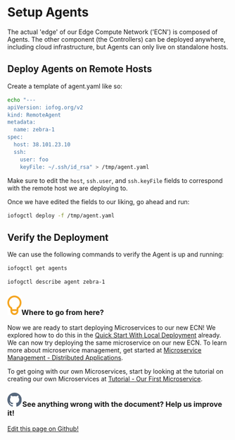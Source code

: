 # Setup Agents

The actual 'edge' of our Edge Compute Network ('ECN') is composed of Agents. The other component (the Controllers) can be deployed anywhere, including cloud infrastructure, but Agents can only live on standalone hosts.

## Deploy Agents on Remote Hosts

Create a template of agent.yaml like so:

```bash
echo "---
apiVersion: iofog.org/v2
kind: RemoteAgent
metadata:
  name: zebra-1
spec:
  host: 38.101.23.10
  ssh:
    user: foo
    keyFile: ~/.ssh/id_rsa" > /tmp/agent.yaml
```

Make sure to edit the `host`, `ssh.user`, and `ssh.keyFile` fields to correspond with the remote host we are deploying to.

Once we have edited the fields to our liking, go ahead and run:

```bash
iofogctl deploy -f /tmp/agent.yaml
```

## Verify the Deployment

We can use the following commands to verify the Agent is up and running:

```bash
iofogctl get agents
```

```bash
iofogctl describe agent zebra-1
```

<aside class="notifications tip">
  <h3><img src="/images/icos/ico-tip.svg" alt="">Where to go from here?</h3>
  <p>Now we are ready to start deploying Microservices to our new ECN! We explored how to do this in the <a href="../getting-started/quick-start-local.html">Quick Start With Local Deployment</a> already. We can now try deploying the same microservice on our new ECN. To learn more about microservice management, get started at <a href="../microservices/applications.html">Microservice Management - Distributed Applications</a>.</p>
  
  <p>To get going with our own Microservices, start by looking at the tutorial on creating our own Microservices at <a href="../tutorial/introduction.html">Tutorial - Our First Microservice</a>.</p>
</aside>

<aside class="notifications contribute">
  <h3><img src="/images/icos/ico-github.svg" alt="">See anything wrong with the document? Help us improve it!</h3>
  <a href="https://github.com/eclipse-iofog/iofog.org/edit/develop/content/docs/2.0.0/agent-management/setup-your-agents.html"
    target="_blank">
    <p>Edit this page on Github!</p>
  </a>
</aside>
